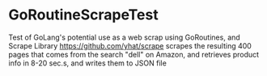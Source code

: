 # GoRoutineScrapeTest
Test of GoLang's potential use as a web scrap using GoRoutines, and Scrape Library https://github.com/yhat/scrape
scrapes the resulting 400 pages that comes from the search "dell" on Amazon, and retrieves product info in 8-20 sec.s, and writes them to JSON file
